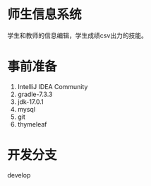# 师生信息系统
学生和教师的信息编辑，学生成绩csv出力的技能。
# 事前准备
1. IntelliJ IDEA Community
2. gradle-7.3.3
3. jdk-17.0.1
4. mysql
5. git
6. thymeleaf
# 开发分支 
develop
